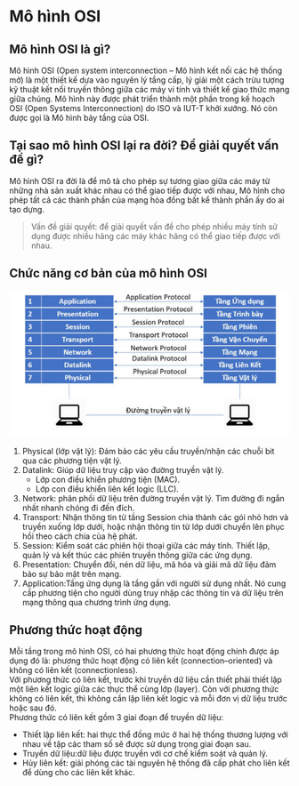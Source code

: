 # Mô hình OSI
## Mô hình OSI là gì?

Mô hình OSI (Open system interconnection – Mô hình kết nối các hệ thống mở) là một thiết kế dựa vào nguyên lý tầng cấp, lý giải một cách trừu tượng kỹ thuật kết nối truyền thông giữa các máy vi tính và thiết kế giao thức mạng giữa chúng. Mô hình này được phát triển thành một phần trong kế hoạch OSI (Open Systems Interconnection) do ISO và IUT-T khởi xướng. Nó còn được gọi là Mô hình bảy tầng của OSI. 
## Tại sao mô hình OSI lại ra đời? Để giải quyết vấn đề gì?

Mô hình OSI ra đời là để mô tả cho phép sự tương giao giữa các máy từ những nhà sản xuất khác nhau có thể giao tiếp được với nhau, Mô hình cho phép tất cả các thành phần của mạng hòa đồng bất kể thành phần ấy do ai tạo dựng.

> Vấn đề giải quyết: để giải quyết vấn đề cho phép nhiều máy tính sử dụng được nhiều hãng các máy khác hãng có thể giao tiếp được với nhau.

## Chức năng cơ bản của mô hình OSI
![](../CCNA/images/z3421138192648_22e4ba5bf74a017af3c820aa9196feb0.jpg)    
1. Physical (lớp vật lý): Đảm bảo các yêu cầu truyền/nhận các chuỗi bit qua các phương tiện vật lý.
2. Datalink: Giúp dữ liệu truy cập vào đường truyền vật lý.
    * Lớp con điều khiển phương tiện (MAC).
    * Lớp con điều khiển liên kết logic (LLC).
3. Network: phân phối dữ liệu trên đường truyền vật lý. Tìm đường đi ngắn nhất nhanh chóng đi đến đích.
4. Transport: Nhận thông tin từ tầng Session chia thành các gói nhỏ hơn và truyền xuống lớp dưới, hoặc nhận thông tin từ lớp dưới chuyển lên phục hồi theo cách chia của hệ phát.
5. Session: Kiểm soát các phiên hội thoại giữa các máy tính. Thiết lập, quản lý và kết thúc các phiên truyền thông giữa các ứng dụng.
6. Presentation: Chuyển đổi, nén dữ liệu, mã hóa và giải mã dữ liệu đảm bảo sự bảo mật trên mạng.
7. Application:Tầng ứng dụng là tầng gần với người sử dụng nhất. Nó cung cấp phương tiện cho người dùng truy nhập các thông tin và dữ liệu trên mạng thông qua chương trình ứng dụng.
## Phương thức hoạt động
Mỗi tầng trong mô hình OSI, có hai phương thức hoạt động chính được áp dụng đó là: phương thức hoạt động có liên kết (connection–oriented) và không có liên kết (connectionless).     
Với phương thức có liên kết, trước khi truyền dữ liệu cần thiết phải thiết lập một liên kết logic giữa các thực thể cùng lớp (layer). Còn với phương thức không có liên kết, thì không cần lập liên kết logic và mỗi đơn vị dữ liệu trước hoặc sau đó.     
Phương thức có liên kết gồm 3 giai đoạn để truyền dữ liệu:
* Thiết lập liên kết: hai thực thể đồng mức ở hai hệ thống thương lượng với nhau về tập các tham số sẽ được sử dụng trong giai đoạn sau.
* Truyền dữ liệu:dữ liệu được truyền với cơ chế kiểm soát và quản lý.
* Hủy liên kết: giải phóng các tài nguyên hệ thống đã cấp phát cho liên kết để dùng cho các liên kết khác.

